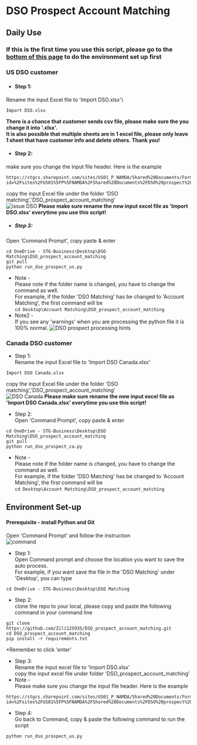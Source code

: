 # DSO Prospect Account Matching

## Daily Use
### If this is the first time you use this script, please go to the [bottom of this page](https://github.com/Zili125935/DSO_prospect_account_matching/tree/main?tab=readme-ov-file#environment-set-up) to do the environment set up first

### US DSO customer
* #### Step 1:
Rename the input Excel file to 'Import DSO.xlsx'\
```
Import DSO.xlsx
```
**There is a chance that customer sends csv file, please make sure the you change it into '.xlsx'.\
It is also possible that multiple sheets are in 1 excel file, please only leave 1 sheet that have customer info and delete others. Thank you!**
* #### Step 2:
make sure you change the input file header. 
Here is the example
```
https://stgcs.sharepoint.com/sites/US01_P_NAMDA/Shared%20Documents/Forms/AllItems.aspx?id=%2Fsites%2FUS01%5FP%5FNAMDA%2FShared%20Documents%2FDSO%20prospect%20check%2FTemplate&viewid=2aab679b%2De916%2D4a18%2D9229%2D7d6e45206e57
```
copy the input Excel file under the folder 'DSO matching','DSO_prospect_account_matching'\
![issue DSO](https://github.com/Zili125935/DSO_prospect_account_matching/assets/107199759/a5e4e3fa-e5a7-4a56-a34f-5489f71949ad)
**Please make sure rename the new input excel file as 'Import DSO.xlsx' everytime you use this script!**

* ##### Step 3:
Open 'Command Prompt', copy paste & enter
```
cd OneDrive - STG-Business\Desktop\DSO Matching\DSO_prospect_account_matching
git pull
python run_dso_prospect_us.py
```
* Note - \
Please note if the folder name is changed, you have to change the command as well.\
For example, if the folder 'DSO Matching' has be changed to 'Account Matching', the first command will be\
```cd Desktop\Account Matching\DSO_prospect_account_matching```
* Note2 -\
If you see any 'warnings' when you are processing the python file it is 100% normal.
![DSO prospect processing hints](https://github.com/Zili125935/DSO_prospect_account_matching/assets/107199759/edd25cae-6736-45d2-8991-57ac16f5ef0c)

### Canada DSO customer
* Step 1:\
Rename the input Excel file to 'Import DSO Canada.xlsx'
```
Import DSO Canada.xlsx
```
copy the input Excel file under the folder 'DSO matching','DSO_prospect_account_matching'\
![DSO Canada](https://github.com/Zili125935/DSO_prospect_account_matching/assets/107199759/ff75e5d4-7c20-48f4-b29e-43ef37571bae)
**Please make sure rename the new input excel file as 'Import DSO Canada.xlsx' everytime you use this script!**

* Step 2:\
Open 'Command Prompt', copy paste & enter
```
cd OneDrive - STG-Business\Desktop\DSO Matching\DSO_prospect_account_matching
git pull
python run_dso_prospect_ca.py
```
* Note - \
Please note if the folder name is changed, you have to change the command as well.\
For example, if the folder 'DSO Matching' has be changed to 'Account Matching', the first command will be\
```cd Desktop\Account Matching\DSO_prospect_account_matching```

## Environment Set-up
#### Prerequisite - install Python and Git

Open 'Command Prompt' and follow the instruction\
![command](https://github.com/Zili125935/semi_auto_process/assets/107199759/0686dfed-c293-4395-8ca9-ffecd353f1cc)


* Step 1:\
 Open Command prompt and choose the location you want to save the auto process.\
 For example, if you want save the file in the 'DSO Matching' under 'Desktop', you can type 
```
cd OneDrive - STG-Business\Desktop\DSO Matching
```
* Step 2:\
 clone the repo to your local, please copy and paste the following command in your command line
```
git clone https://github.com/Zili125935/DSO_prospect_account_matching.git
cd DSO_prospect_account_matching
pip install -r requirements.txt
```
*Remember to click 'enter'
* Step 3:\
Rename the input excel file to 'Import DSO.xlsx' \
copy the input excel file under folder 'DSO_prospect_account_matching'
* Note -\
Please make sure you change the input file header. Here is the example
```
https://stgcs.sharepoint.com/sites/US01_P_NAMDA/Shared%20Documents/Forms/AllItems.aspx?id=%2Fsites%2FUS01%5FP%5FNAMDA%2FShared%20Documents%2FDSO%20prospect%20check%2FTemplate&viewid=2aab679b%2De916%2D4a18%2D9229%2D7d6e45206e57
```

* Step 4:\
Go back to Command, copy & paste the following command to run the script
```
python run_dso_prospect_us.py
